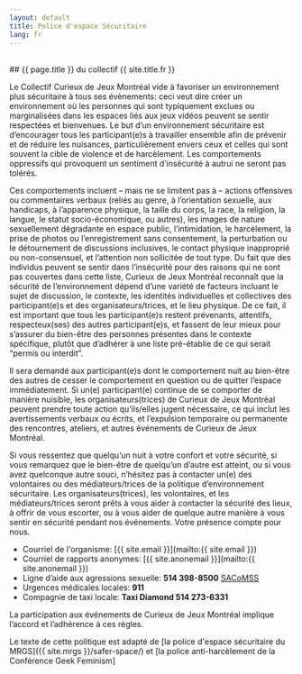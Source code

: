 ```yaml
---
layout: default
title: Police d'espace Sécuritaire
lang: fr
---
```

<!-- Safer Spaces Section -->
<section id="saferspace" class="container-fluid content-section text-center">
  <div class="row">
  <div class="col-lg-4 col-lg-offset-4">
<br>
  </div>
  </div>
  <div class="row">
   <div class="col-lg-10 col-lg-offset-1 safer-space-texts" markdown="1">
## {{ page.title }} du collectif {{ site.title.fr }}

Le Collectif Curieux de Jeux Montréal vide à favoriser un environnement plus sécuritaire à tous ses évènements: ceci veut dire créer un environnement où les personnes qui sont typiquement exclues ou marginalisées dans les espaces liés aux jeux vidéos peuvent se sentir respectées et bienvenues. Le but d’un environnement sécuritaire est d’encourager tous les participant(e)s à travailler ensemble afin de prévenir et de réduire les nuisances, particulièrement envers ceux et celles qui sont souvent la cible de violence et de harcèlement. Les comportements oppressifs qui provoquent un sentiment d’insécurité à autrui ne seront pas tolérés.

Ces comportements incluent – mais ne se limitent pas à – actions offensives ou commentaires verbaux (reliés au genre, à l’orientation sexuelle, aux handicaps, à l’apparence physique, la taille du corps, la race, la religion, la langue, le statut socio-économique, ou autres), les images de nature sexuellement dégradante en espace public, l’intimidation, le harcèlement, la prise de photos ou l’enregistrement sans consentement, la perturbation ou le détournement de discussions inclusives, le contact physique inapproprié ou non-consensuel, et l’attention non sollicitée de tout type. Du fait que des individus peuvent se sentir dans l’insécurité pour des raisons qui ne sont pas couvertes dans cette liste, Curieux de Jeux Montréal reconnaît que la sécurité de l’environnement dépend d’une variété de facteurs incluant le sujet de discussion, le contexte, les identités individuelles et collectives des participant(e)s et des organisateurs/trices, et le lieu physique. De ce fait, il est important que tous les participant(e)s restent prévenants, attentifs, respecteux(ses) des autres participant(e)s, et fassent de leur mieux pour s’assurer du bien-être des personnes présentes dans le contexte spécifique, plutôt que d’adhérer à une liste pré-établie de ce qui serait “permis ou interdit”.

Il sera demandé aux participant(e)s dont le comportement nuit au bien-être des autres de cesser le comportement en question ou de quitter l’espace immédiatement. Si un(e) participant(e) continue de se comporter de manière nuisible, les organisateurs(trices) de Curieux de Jeux Montréal peuvent prendre toute action qu’ils/elles jugent nécessaire, ce qui inclut les avertissements verbaux ou écrits, et l’expulsion temporaire ou permanente des rencontres, ateliers, et autres événements de Curieux de Jeux Montréal.

Si vous ressentez que quelqu’un nuit à votre confort et votre sécurité, si vous remarquez que le bien-être de quelqu’un d’autre est atteint, ou si vous avez quelconque autre souci, n’hésitez pas à contacter un(e) des volontaires ou des médiateurs/trices de la politique d’environnement sécuritaire. Les organisateurs(trices), les volontaires, et les médiateurs/trices seront prêts à vous aider à contacter la sécurité des lieux, à offrir de vous escorter, ou à vous aider de quelque autre manière à vous sentir en sécurité pendant nos événements. Votre présence compte pour nous.

* Courriel de l'organisme: [{{ site.email }}](mailto:{{ site.email }})
* Courriel de rapports anonymes: [{{ site.anonemail }}](mailto:{{ site.anonemail }})
* Ligne d’aide aux agressions sexuelle: **514 398-8500** [SACoMSS](http://sacomss.org)
* Urgences médicales locales: **911**
* Compagnie de taxi locale: **Taxi Diamond 514 273-6331**

La participation aux événements de Curieux de Jeux Montréal implique l’accord et l’adhérence à ces règles.

Le texte de cette politique est adapté de [la police d'espace sécuritaire du MRGS]({{ site.mrgs }}/safer-space/) et [la police anti-harcèlement de la Conférence Geek Feminism]

   </div>
</div>
